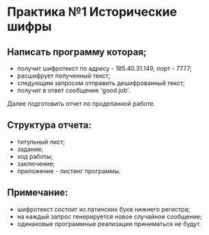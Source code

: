 # Практика №1 Исторические шифры
## Написать программу которая;

* получит шифротекст по адресу - 185.40.31.149, порт - 7777;
* расшифрует полученный текст;
* следующим запросом отправить дешифрованный текст;
* получит в ответ сообщение 'good job'.

Далее подготовить отчет по проделанной работе.

## Структура отчета:

* титульный лист;
* задание;
* ход работы;
* заключение;
* приложение - листинг программы.

## Примечание:

* шифротекст состоит из латинских букв нижнего регистра;
* на каждый запрос генерируется новое случайное сообщение;
* одинаковые программные реализации приниматься не будут.
